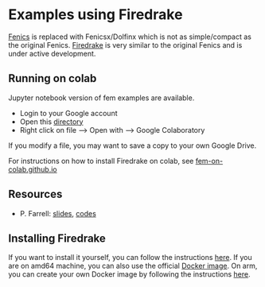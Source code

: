 # Examples using Firedrake

[Fenics](https://fenicsproject.org) is replaced with Fenicsx/Dolfinx which is not as simple/compact as the original Fenics. [Firedrake](https://firedrakeproject.org) is very similar to the original Fenics and is under active development.

## Running on colab

Jupyter notebook version of fem examples are available.

* Login to your Google account
* Open this [directory](https://drive.google.com/open?id=1VCbCMwJHG9FNhFasIVGfWG3jCJRrlfxS&usp=drive_fs)
* Right click on file --> Open with --> Google Colaboratory

If you modify a file, you may want to save a copy to your own Google Drive.

For instructions on how to install Firedrake on colab, see [fem-on-colab.github.io](https://fem-on-colab.github.io)

## Resources

* P. Farrell: [slides](https://pefarrell.org/files/icerm2024.pdf), [codes](https://github.com/pefarrell/icerm2024)

## Installing Firedrake

If you want to install it yourself, you can follow the instructions [here](https://www.firedrakeproject.org/install.html). If you are on amd64 machine, you can also use the official [Docker image](https://hub.docker.com/r/firedrakeproject/firedrake/tags). On arm, you can create your own Docker image by following the instructions [here](https://cpraveen.github.io/comp/firedrake).
